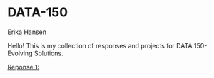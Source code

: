 # DATA-150
Erika Hansen

Hello! This is my collection of responses and projects for DATA 150- Evolving Solutions.

[Reponse 1:](https://docs.google.com/document/d/1yyqaxSHWgTmc3JvGvhJdSwyesMm5eCjXfq7E5PZjyL8/edit?usp=sharing)
